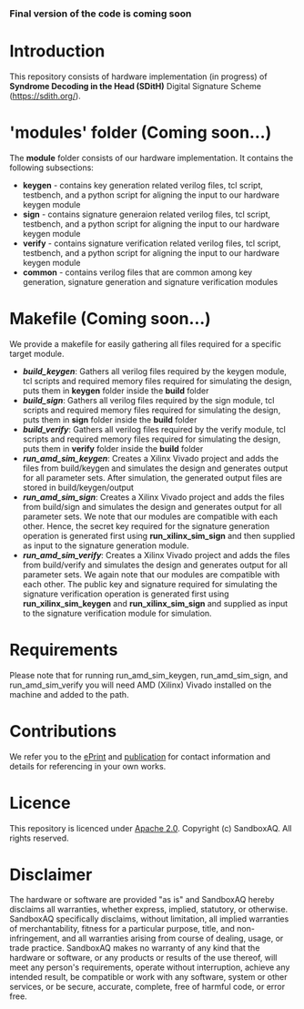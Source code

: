 
### Final version of the code is coming soon

# Introduction

This repository consists of hardware implementation (in progress) of **Syndrome Decoding in the Head (SDitH)** Digital Signature Scheme (https://sdith.org/). 



<!-- This hardware implementation is part of the research work published at CHES2024. -->


<!-- # Citation 

We kindly request you to use the following citation if you use our design. 

```
@article{deshpandesdith2024,
  title={{SDitH} in {H}ardware},
  journal={IACR Transactions on Cryptographic Hardware and Embedded Systems},
  publisher={Ruhr-Universität Bochum},
  volume={2024, Issue 2},
  author={Sanjay Deshpande and James Howe and Jakub Szefer and Dongze Yue},
  year={2024}
}
``` -->




# 'modules' folder (Coming soon...)

The **module** folder consists of our hardware implementation. It contains the following subsections:

- **keygen** - contains key generation related verilog files, tcl script, testbench, and a python script for aligning the input to our hardware keygen module
- **sign** - contains signature generaion related verilog files, tcl script, testbench, and a python script for aligning the input to our hardware keygen module
- **verify** - contains signature verification related verilog files, tcl script, testbench, and a python script for aligning the input to our hardware keygen module
- **common** - contains verilog files that are common among key generation, signature generation and signature verification modules

# Makefile (Coming soon...)

We provide a makefile for easily gathering all files required for a specific target module. 
<!-- The makefile also has capability of simulating the modules using Xilinx Vivado.  -->
<!-- The makefile consists of following targets: -->



- ***build_keygen***: Gathers all verilog files required by the keygen module, tcl scripts and required memory files required for simulating the design, puts them in **keygen** folder inside the **build** folder
- ***build_sign***: Gathers all verilog files required by the sign module, tcl scripts and required memory files required for simulating the design, puts them in **sign** folder inside the **build** folder
- ***build_verify***: Gathers all verilog files required by the verify module, tcl scripts and required memory files required for simulating the design, puts them in **verify** folder inside the **build** folder
- ***run_amd_sim_keygen***: Creates a Xilinx Vivado project and adds the files from build/keygen and simulates the design and generates output for all parameter sets. After simulation, the generated output files are stored in build/keygen/output
- ***run_amd_sim_sign***: Creates a Xilinx Vivado project and adds the files from build/sign and simulates the design and generates output for all parameter sets. We note that our modules are compatible with each other. Hence, the secret key required for the signature generation operation is generated first using **run_xilinx_sim_sign** and then supplied as input to the signature generation module. 
- ***run_amd_sim_verify***: Creates a Xilinx Vivado project and adds the files from build/verify and simulates the design and generates output for all parameter sets. We again note that our modules are compatible with each other. The public key and signature required for simulating the signature verification operation is generated first using **run_xilinx_sim_keygen** and **run_xilinx_sim_sign** and supplied as input to the signature verification module for simulation.

# Requirements

Please note that for running  run_amd_sim_keygen, run_amd_sim_sign, and run_amd_sim_verify you will need AMD (Xilinx) Vivado installed on the machine and added to the path.

# Contributions

We refer you to the [ePrint]() and [publication]() for contact information and details for referencing in your own works.

# Licence

This repository is licenced under [Apache 2.0](https://www.apache.org/licenses/LICENSE-2.0). Copyright (c) SandboxAQ. All rights reserved.

# Disclaimer

The hardware or software are provided "as is" and SandboxAQ hereby disclaims all warranties, whether express, implied, statutory, or otherwise. SandboxAQ specifically disclaims, without limitation, all implied warranties of merchantability, fitness for a particular purpose, title, and non-infringement, and all warranties arising from course of dealing, usage, or trade practice. SandboxAQ makes no warranty of any kind that the hardware or software, or any products or results of the use thereof, will meet any person's requirements, operate without interruption, achieve any intended result, be compatible or work with any software, system or other services, or be secure, accurate, complete, free of harmful code, or error free.
